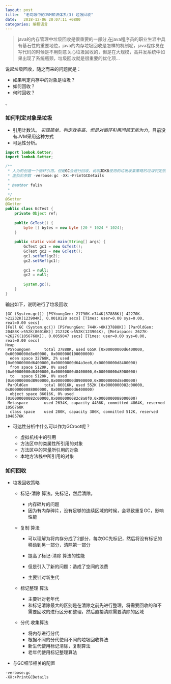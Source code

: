 ```yaml
---
layout: post
title:  "老鸟眼中的JVM知识体系(3)-垃圾回收"
date:	2018-12-06 20:07:11 +0800
categories: 编程语言
---
```


> java的内存管理中垃圾回收是很重要的一部分,在java程序员的职业生涯中具有基石性的重要地位，java的内存垃圾回收是怎样的机制呢，java程序员在写代码的时候是不用刻意关心垃圾回收的，但是在大规模，高并发系统中如果出现了系统瓶颈，垃圾回收就是很重要的优化项...

说起垃圾回收，随之而来的问题就是：

* 如果判定内存中的对象是垃圾？
* 如何回收？
* 何时回收？

、

### 如何判定对象是垃圾

* 引用计数法。 *实现简单，判定效率高，但是对循环引用问题无能为力*，目前没有JVM采用这种方式
* 可达性分析。

```java
import lombok.Getter;
import lombok.Setter;

/**
 * 人为的创造一个循环引用，但是GC会进行回收，说明JDK8使用的垃圾收集策略的垃圾判定依据不是引用计数法。
 * 虚拟机参数 -verbose:gc -XX:+PrintGCDetails
 * 
 * @author fulin
 *
 */
@Setter
@Getter
public class GcTest {
	private Object ref;
	
	public GcTest() {
		byte [] bytes = new byte [20 * 1024 * 1024];
	}
	
	public static void main(String[] args) {
		GcTest gc1 = new GcTest();
		GcTest gc2 = new GcTest();
		gc1.setRef(gc2);
		gc2.setRef(gc1);
		
		gc1 = null;
		gc2 = null;
		
		System.gc();
	}
}
```

输出如下，说明进行了垃圾回收

```
[GC (System.gc()) [PSYoungGen: 21790K->744K(37888K)] 42270K->21232K(123904K), 0.0018128 secs] [Times: user=0.00 sys=0.00, real=0.00 secs] 
[Full GC (System.gc()) [PSYoungGen: 744K->0K(37888K)] [ParOldGen: 20488K->552K(86016K)] 21232K->552K(123904K), [Metaspace: 2627K->2627K(1056768K)], 0.0059047 secs] [Times: user=0.00 sys=0.00, real=0.00 secs] 
Heap
 PSYoungGen      total 37888K, used 655K [0x00000000d6400000, 0x00000000d8e00000, 0x0000000100000000)
  eden space 32768K, 2% used [0x00000000d6400000,0x00000000d64a3ee8,0x00000000d8400000)
  from space 5120K, 0% used [0x00000000d8400000,0x00000000d8400000,0x00000000d8900000)
  to   space 5120K, 0% used [0x00000000d8900000,0x00000000d8900000,0x00000000d8e00000)
 ParOldGen       total 86016K, used 552K [0x0000000082c00000, 0x0000000088000000, 0x00000000d6400000)
  object space 86016K, 0% used [0x0000000082c00000,0x0000000082c8a0f0,0x0000000088000000)
 Metaspace       used 2634K, capacity 4486K, committed 4864K, reserved 1056768K
  class space    used 280K, capacity 386K, committed 512K, reserved 1048576K
```

* 可达性分析中什么可以作为GCroot呢？

  * 虚拟机栈中的引用
  * 方法区中的类属性所引用的对象
  * 方法区中的常量所引用的对象
  * 本地方法栈中所引用的对象

  

### 如何回收

* 垃圾回收策略

  * 标记-清除 算法。先标记，然后清除。

    * 内存碎片的问题
    * 因为有内存碎片，没有足够的连续区域的时候，会导致重复GC，影响性能

  * 复制 算法

    * 可以理解为将内存分成了2部分，每次GC先标记，然后将没有标记的移动到另一部分，清除第一部分

    * 提高了标记-清除 算法的性能
    * 但是引入了新的问题：造成了空间的浪费
    * 主要针对新生代

  * 标记整理 算法

    * 主要针对老年代
    * 和标记清除最大的区别是在清除之前先进行整理，将需要回收的和不需要回收的进行区分和整理，然后直接清除需要清除的区域

  * 分代 收集算法

    * 将内存进行分代
    * 根据不同的分代使用不同的垃圾回收算法
    * 新生代使用标记清除，复制算法
    * 老年代使用标记整理算法

* 与GC细节相关的配置

```
-verbose:gc
-XX:+PrintGCDetails
```

